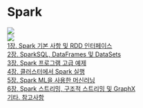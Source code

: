 # Spark
<a href="https://www.udemy.com/share/105wp83@8FISnyPWTmrsyWTA8Be2jrdnwhTLIRrXYSqlLYEW5AgYzWg0FVa3y-S5QYVOKTEJTg==/"><img src="https://img.shields.io/badge/Udemy-[강의] Apache Spark와 Python으로 빅데이터 다루기-A435F0?logo=Udemy&style=for-the-badge"/></a> <br>
<a href="https://www.sundog-education.com/spark-python/"><img src="https://img.shields.io/badge/Spark-[Tutorial] Installing Apache Spark-E25A1C?logo=Apache Spark&style=for-the-badge"/></a> <br>
<a href="https://www.notion.so/seongchanko/1-Spark-RDD-c265c660452f4244a2f4b05d15719072">1장. Spark 기본 사항 및 RDD 인터페이스</a> <br>
<a href="https://www.notion.so/seongchanko/2-SparkSQL-DataFrames-DataSets-588acaa39c0f4918b45cbe9810cb012d">2장. SparkSQL, DataFrames 및 DataSets</a> <br>
<a href="https://www.notion.so/seongchanko/3-Spark-285922729bda4767b0362aca97fe9fc1">3장. Spark 프로그램 고급 예제</a> <br>
<a href="https://www.notion.so/seongchanko/4-Spark-47a4788ffbbf43958d5196c067e86b6b">4장. 클러스터에서 Spark 실행</a> <br>
<a href="https://www.notion.so/seongchanko/5-Spark-ML-f07b63e911dc48eab29d69d4190104f5">5장. Spark ML을 사용한 머신러닝</a> <br>
<a href="https://www.notion.so/seongchanko/6-Spark-GraphX-0777861703fa416989325b0da50e0428">6장. Spark 스트리밍, 구조적 스트리밍 및 GraphX</a> <br>
<a href="https://www.notion.so/seongchanko/f664a70b53154780a1af3f0c4dd57cb9">기타. 참고사항</a>
